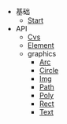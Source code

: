 * 基础
  * [Start](/Start.md)
* API
  * [Cvs](/Cvs.md)
  * [Element](/Element.md)
  * graphics
    * [Arc](/graphics/Arc.md)
    * [Circle](/graphics/Circle.md)
    * [Img](/graphics/Img.md)
    * [Path](/graphics/Path.md)
    * [Poly](/graphics/Poly.md)
    * [Rect](/graphics/Rect.md)
    * [Text](/graphics/Text.md)
  